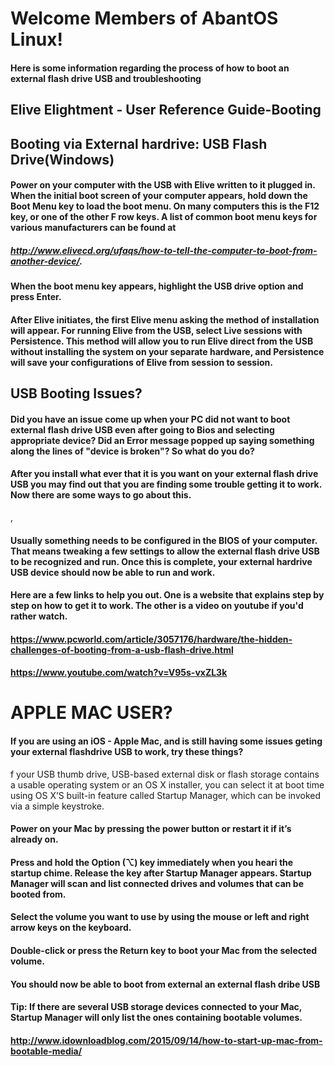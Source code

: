 # Welcome Members of AbantOS Linux! 

#### Here is some information regarding the process of how to boot an external flash drive USB and troubleshooting

## Elive Elightment - User Reference Guide-Booting 







## Booting via External hardrive: USB Flash Drive(Windows)


#### Power on your computer with the USB with Elive written to it plugged in. When the initial boot screen of your computer appears, hold down the Boot Menu key to load the boot menu. On many computers this is the F12 key, or one of the other F row keys. A list of common boot menu keys for various manufacturers can be found at

##### http://www.elivecd.org/ufaqs/how-to-tell-the-computer-to-boot-from-another-device/.
  
#### When the boot menu key appears, highlight the USB drive option and press Enter.
    
#### After Elive initiates, the first Elive menu asking the method of installation will appear. For running Elive from the USB, select Live sessions with Persistence. This method will allow you to run Elive direct from the USB without installing the system on your separate hardware, and Persistence will save your configurations of Elive from session to session.


## USB Booting Issues?


#### Did you have an issue come up when your PC did not want to boot external flash drive USB even after going to Bios and selecting appropriate device? Did an Error message popped up saying something along the lines of "device is broken"? So what do you do?

#### After you install what ever that it is you want on your external flash drive USB you may find out that you are finding some trouble getting it to work. Now there are some ways to go about this. 

,
#### Usually something needs to be configured in the BIOS of your computer. That means tweaking a few settings to allow the external flash drive USB to be recognized and run. Once this is complete, your external hardrive USB device should now be able to run and work.




#### Here are a few links to help you out. One is a website that explains step by step on how to get it to work. The other is a video on youtube if you'd rather watch. 


#### https://www.pcworld.com/article/3057176/hardware/the-hidden-challenges-of-booting-from-a-usb-flash-drive.html

#### https://www.youtube.com/watch?v=V95s-vxZL3k





# APPLE MAC USER?

#### If you are using an iOS - Apple Mac, and is still having some issues geting your external flashdrive USB to work, try these things?
f your USB thumb drive, USB-based external disk or flash storage contains a usable operating system or an OS X installer, you can select it at boot time using OS X’S built-in feature called Startup Manager, which can be invoked via a simple keystroke.

#### Power on your Mac by pressing the power button  or restart it if it’s already on.

#### Press and hold the Option (⌥) key immediately when you heari the startup chime. Release the key after Startup Manager appears. Startup Manager will scan and list connected drives and volumes that can be booted from.


#### Select the volume you want to use by using the mouse or left and right arrow keys on the keyboard.


####  Double-click or press the Return key to boot your Mac from the selected volume.

#### You should now be able to boot from external an external flash dribe USB

#### Tip: If there are several USB storage devices connected to your Mac, Startup Manager will only list the ones containing bootable volumes.



#### http://www.idownloadblog.com/2015/09/14/how-to-start-up-mac-from-bootable-media/


